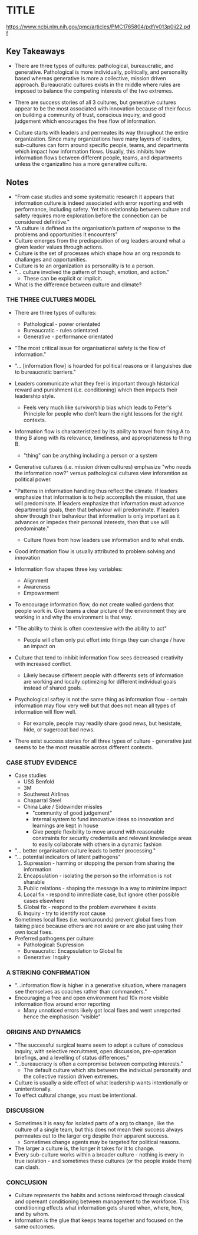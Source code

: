 # TITLE

<https://www.ncbi.nlm.nih.gov/pmc/articles/PMC1765804/pdf/v013p0ii22.pdf>

## Key Takeaways

* There are three types of cultures: pathological, bureaucratic, and generative. Pathological is more individually, politically, and personality based whereas generative is more a collective, mission driven approach. Bureaucratic cultures exists in the middle where rules are imposed to balance the competing interests of the two extremes.

* There are success stories of all 3 cultures, but generative cultures appear to be the most associated with innovation because of their focus on building a community of trust, conscious inquiry, and good judgement which encourages the free flow of information.

* Culture starts with leaders and permeates its way throughout the entire organization. Since many organizations have many layers of leaders, sub-cultures can form around specific people, teams, and departments which impact how information flows. Usually, this inhibits how information flows between different people, teams, and departments unless the organizatino has a more generative culture.

## Notes

* "From case studies and some systematic research it appears that information culture is indeed associated with error reporting and with performance, including safety. Yet this relationship between culture and safety requires more exploration before the connection can be considered definitive."
* "A culture is defined as the organisation’s pattern of response to the problems and opportunities it encounters"
* Culture emerges from the predisposition of org leaders around what a given leader values through actions.
* Culture is the set of processes which shape how an org responds to challanges and opportunities.
* Culture is to an organization as personality is to a person.
* "... culture involved the pattern of though, emotion, and action."
  * These can be explicit or implicit.
* What is the difference between culture and climate?

### THE THREE CULTURES MODEL

* There are three types of cultures:
  * Pathological - power orientated
  * Bureaucratic - rules orientated
  * Generative - performance orientated

* "The most critical issue for organisational safety is the flow of information."
* "... [information flow] is hoarded for political reasons or it languishes due to bureaucratic barriers."
* Leaders communicate what they feel is important through historical reward and punishment (i.e. conditioning) which then impacts their leadership style.
  * Feels very much like survivorship bias which leads to Peter's Principle for people who don't learn the right lessons for the right contexts.
* Information flow is characteristized by its ability to travel from thing A to thing B along with its relevance, timeliness, and appropriateness to thing B.
  * "thing" can be anything including a person or a system
* Generative cultures (i.e. mission driven cultures) emphasize "who needs the information now?" versus pathological cultures view inforamtion as political power.
* "Patterns in information handling thus reflect the climate. If leaders emphasize that information is to help accomplish the mission, that use will predominate. If leaders emphasize that information must advance departmental goals, then that behaviour will predominate. If leaders show through their behaviour that information is only important as it advances or impedes their personal interests, then that use will predominate."
  * Culture flows from how leaders use information and to what ends.

* Good information flow is usually attributed to problem solving and innovation
* Information flow shapes three key variables:
  * Alignment
  * Awareness
  * Empowerment
* To encourage information flow, do not create walled gardens that people work in. Give teams a clear picture of the environment they are working in and why the environment is that way.
* "The ability to think is often coextensive with the ability to act"
  * People will often only put effort into things they can change / have an impact on
* Culture that tend to inhibit information flow sees decreased creativity with increased conflict.
  * Likely because different people with differents sets of information are working and locally optimizing for different individual goals instead of shared goals.
* Psychological saftey is not the same thing as information flow - certain information may flow very well but that does not mean all types of information will flow well.
  * For example, people may readily share good news, but hesistate, hide, or sugercoat bad news.
* There exist success stories for all three types of culture - generative just seems to be the most reusable across different contexts.

### CASE STUDY EVIDENCE

* Case studies
  * USS Benfold
  * 3M
  * Southwest Airlines
  * Chaparral Steel
  * China Lake / Sidewinder missles
    * "community of good judgement"
    * Internal system to fund innovative ideas so innovation and learnings are kept in house
    * Give people flexibility to move around with reasonable constraints for security credentails and relevant knowledge areas to easily collaborate with others in a dynamic fashion
* "... better organisation culture leads to better processing."
* "... potential indicators of latent pathogens"
  1. Supression - harming or stopping the person from sharing the information
  2. Encapsulation - isolating the person so the information is not sharable
  3. Public relations - shaping the message in a way to minimize impact
  4. Local fix - respond to immediate case, but ignore other possible cases elsewhere
  5. Global fix - respond to the problem everwhere it exists
  6. Inquiry - try to identify root cause
* Sometimes local fixes (i.e. workarounds) prevent global fixes from taking place because others are not aware or are also just using their own local fixes.
* Preferred pathogens per culture:
  * Pathological: Supression
  * Bureaucratic: Encapsulation to Global fix
  * Generative: Inquiry

### A STRIKING CONFIRMATION

* "...information flow is higher in a generative situation, where managers see themselves as coaches rather than commanders."
* Encouraging a free and open environment had 10x more visible information flow around error reporting
  * Many unnoticed errors likely got local fixes and went unreported hence the emphasison "visible"


### ORIGINS AND DYNAMICS

* "The successful surgical teams seem to adopt a culture of conscious inquiry, with selective recruitment, open discussion, pre-operation briefings, and a levelling of status differences."
* "...bureaucracy is often a compromise between competing interests."
  * The default culture which sits between the individual personality and the collective mission driven extremes.
* Culture is usually a side effect of what leadership wants intentionally or unintentionally.
* To effect cultural change, you must be intentional.

### DISCUSSION

* Sometimes it is easy for isolated parts of a org to change, like the culture of a single team, but this does not mean their success always permeates out to the larger org despite their apparent success.
  * Sometimes change agents may be targeted for political reasons.
* The larger a culture is, the longer it takes for it to change.
* Every sub-culture works within a broader culture - nothing is every in true isolation - and sometimes these cultures (or the people inside them) can clash.

### CONCLUSION

* Culture represents the habits and actions reinforced through classical and opereant conditioning between management to the workforce. This conditioning effects what information gets shared when, where, how, and by whom.
* Information is the glue that keeps teams together and focused on the same outcomes.
